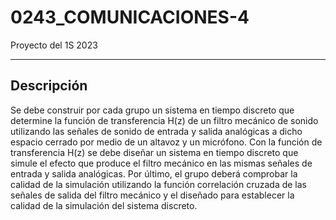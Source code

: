 # 0243_COMUNICACIONES-4

Proyecto del 1S 2023

------------------------------------

## Descripción

Se debe construir por cada grupo un sistema en tiempo discreto que determine la función de transferencia H(z) de un filtro mecánico de sonido utilizando las señales de sonido de entrada y salida analógicas a dicho espacio cerrado por medio de un altavoz y un micrófono. Con la función de transferencia H(z) se debe diseñar un sistema en tiempo discreto que simule el efecto que produce el filtro mecánico en las mismas señales de entrada y salida analógicas. Por último, el grupo deberá comprobar la calidad de la simulación utilizando la función correlación cruzada de las señales de salida del filtro mecánico y el diseñado para establecer la calidad de la simulación del sistema discreto.